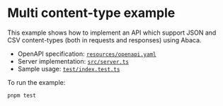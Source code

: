 # Multi content-type example

This example shows how to implement an API which support JSON and CSV
content-types (both in requests and responses) using Abaca.

+ OpenAPI specification: [`resources/openapi.yaml`](resources/openapi.yaml)
+ Server implementation: [`src/server.ts`](src/server.ts)
+ Sample usage: [`test/index.test.ts`](test/index.test.ts)

To run the example:

```sh
pnpm test
```
